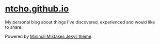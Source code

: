 # [ntcho.github.io](ntcho.github.io)

My personal blog about things I've discovered, experienced and would like to share.

Powered by [Minimal Mistakes Jekyll theme](https://github.com/mmistakes/minimal-mistakes).